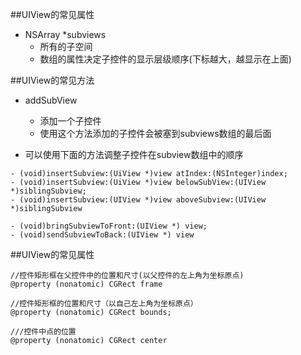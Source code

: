 ##UIView的常见属性
- NSArray *subviews
  - 所有的子空间
  - 数组的属性决定子控件的显示层级顺序(下标越大，越显示在上面)

##UIView的常见方法

- addSubView
  - 添加一个子控件
  - 使用这个方法添加的子控件会被塞到subviews数组的最后面

- 可以使用下面的方法调整子控件在subview数组中的顺序
 
 ```objc
 - (void)insertSubview:(UiView *)view atIndex:(NSInteger)index;
 - (void)insertSubview:(UiView *)view belowSubView:(UIView *)siblingSubview;
 - (void)insertSubview:(UIView *)view aboveSubview:(UIView *)siblingSubview

 - (void)bringSubviewToFront:(UIView *) view;
 - (void)sendSubviewToBack:(UIView *) view
```


##UIView的常见属性
```objc
//控件矩形框在父控件中的位置和尺寸(以父控件的左上角为坐标原点)
@property (nonatomic) CGRect frame
```
```objc
//控件矩形框的位置和尺寸（以自己左上角为坐标原点）
@property (nonatomic) CGRect bounds;
```

```objc
///控件中点的位置
@property (nonatomic) CGRect center
 ```














